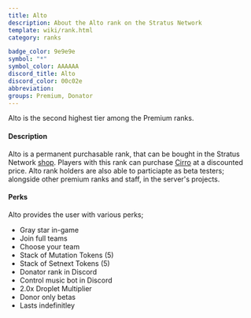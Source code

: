 ```yaml
---
title: Alto
description: About the Alto rank on the Stratus Network
template: wiki/rank.html
category: ranks

badge_color: 9e9e9e
symbol: "*"
symbol_color: AAAAAA
discord_title: Alto
discord_color: 00c02e
abbreviation: 
groups: Premium, Donator
---
```


Alto is the second highest tier among the Premium ranks.

#### Description

Alto is a permanent purchasable rank, that can be bought in the Stratus Network [shop](https://stratusnetwork.buycraft.net/). Players with this rank can purchase [Cirro](ranks/cirro) at a discounted price. Alto rank holders are also able to particiapte as beta testers; alongside other premium ranks and staff, in the server's projects.

#### Perks

Alto provides the user with various perks;

- Gray star in-game
- Join full teams
- Choose your team
- Stack of Mutation Tokens (5)
- Stack of Setnext Tokens (5)
- Donator rank in Discord
- Control music bot in Discord
- 2.0x Droplet Multiplier
- Donor only betas
- Lasts indefinitley